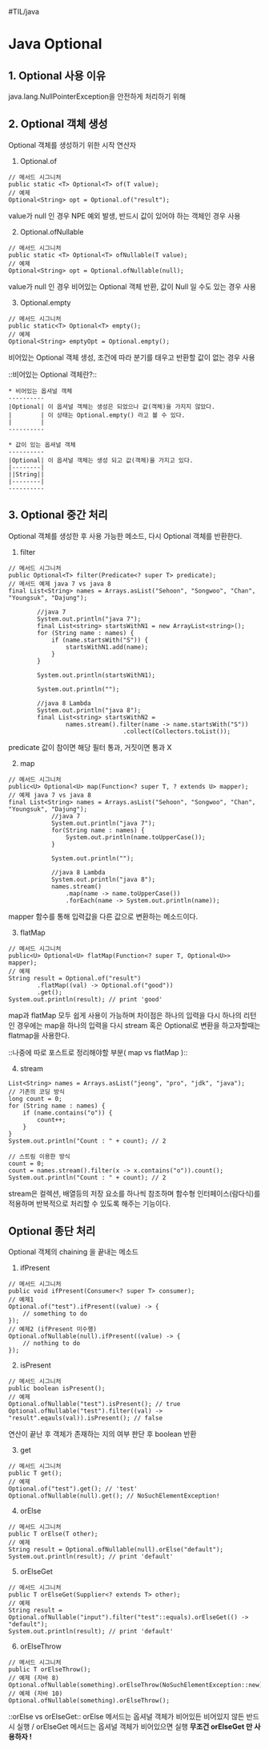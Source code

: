 #TIL/java
# Java Optional
## 1. Optional 사용 이유
java.lang.NullPointerException을 안전하게 처리하기 위해

## 2. Optional 객체 생성
Optional 객체를 생성하기 위한 시작 연산자

1. Optional.of
```
// 메서드 시그니처
public static <T> Optional<T> of(T value);
// 예제
Optional<String> opt = Optional.of("result");
```
value가 null 인 경우 NPE 예외 발생, 반드시 값이 있어야 하는 객체인 경우 사용

2. Optional.ofNullable
```
// 메서드 시그니처
public static <T> Optional<T> ofNullable(T value);
// 예제
Optional<String> opt = Optional.ofNullable(null);
```
value가 null 인 경우 비어있는 Optional 객체 반환, 값이 Null 일 수도 있는 경우 사용

3. Optional.empty
```
// 메서드 시그니처
public static<T> Optional<T> empty();
// 예제
Optional<String> emptyOpt = Optional.empty();
```
비어있는 Optional 객체 생성, 조건에 따라 분기를 태우고 반환할 값이 없는 경우 사용

::비어있는 Optional 객체란?::
```
* 비어있는 옵셔널 객체
----------
|Optional| 이 옵셔널 객체는 생성은 되었으나 값(객체)을 가지지 않았다.
|        | 이 상태는 Optional.empty() 라고 볼 수 있다.
|        |
----------

* 값이 있는 옵셔널 객체
----------
|Optional| 이 옵셔널 객체는 생성 되고 값(객체)을 가지고 있다.
|--------|
||String||
|--------|
----------
```

## 3. Optional 중간 처리
Optional 객체를 생성한 후 사용 가능한 메소드, 다시 Optional 객체를 반환한다.

1. filter
```
// 메서드 시그니처
public Optional<T> filter(Predicate<? super T> predicate);
// 메서드 예제 java 7 vs java 8
final List<String> names = Arrays.asList("Sehoon", "Songwoo", "Chan", "Youngsuk", "Dajung");
 
        //java 7
        System.out.println("java 7");
        final List<string> startsWithN1 = new ArrayList<string>();
        for (String name : names) {
            if (name.startsWith("S")) {
                startsWithN1.add(name);
            }
        }
 
        System.out.println(startsWithN1);
 
        System.out.println("");
 
        //java 8 Lambda
        System.out.println("java 8");
        final List<string> startsWithN2 = 
                names.stream().filter(name -> name.startsWith("S"))
                                .collect(Collectors.toList());
```
predicate 값이 참이면 해당 필터 통과, 거짓이면 통과 X

2. map
```
// 메서드 시그니처
public<U> Optional<U> map(Function<? super T, ? extends U> mapper);
// 예제 java 7 vs java 8
final List<String> names = Arrays.asList("Sehoon", "Songwoo", "Chan", "Youngsuk", "Dajung");
            //java 7
            System.out.println("java 7");
            for(String name : names) {
                System.out.println(name.toUpperCase());
            }
 
            System.out.println("");
 
            //java 8 Lambda
            System.out.println("java 8");
            names.stream()
                .map(name -> name.toUpperCase())
                .forEach(name -> System.out.println(name));
```
mapper 함수를 통해 입력값을 다른 값으로 변환하는 메소드이다.

3. flatMap
```
// 메서드 시그니처
public<U> Optional<U> flatMap(Function<? super T, Optional<U>> mapper);
// 예제
String result = Optional.of("result")
        .flatMap((val) -> Optional.of("good"))
        .get();
System.out.println(result); // print 'good'
```
map과 flatMap 모두 쉽게 사용이 가능하며 차이점은 하나의 입력을 다시 하나의 리턴인 경우에는 map을 하나의 입력을 다시 stream 혹은 Optional로 변환을 하고자할때는 flatmap을 사용한다. 

::나중에 따로 포스트로 정리해야할 부분( map vs flatMap )::

4. stream
```
List<String> names = Arrays.asList("jeong", "pro", "jdk", "java");
// 기존의 코딩 방식
long count = 0;
for (String name : names) {
    if (name.contains("o")) {
        count++;
    }
}
System.out.println("Count : " + count); // 2
 
// 스트림 이용한 방식
count = 0;
count = names.stream().filter(x -> x.contains("o")).count();
System.out.println("Count : " + count); // 2
```
stream은 컬렉션, 배열등의 저장 요소를 하나씩 참조하며 함수형 인터페이스(람다식)를 적용하며 반복적으로 처리할 수 있도록 해주는 기능이다.

## Optional 종단 처리
Optional 객체의 chaining 을 끝내는 메소드

1. ifPresent
```
// 메서드 시그니처
public void ifPresent(Consumer<? super T> consumer);
// 예제1
Optional.of("test").ifPresent((value) -> {
	// something to do
});
// 예제2 (ifPresent 미수행)
Optional.ofNullable(null).ifPresent((value) -> {
	// nothing to do
});
```

2. isPresent
```
// 메서드 시그니처
public boolean isPresent();
// 예제
Optional.ofNullable("test").isPresent(); // true
Optional.ofNullable("test").filter((val) -> "result".eqauls(val)).isPresent(); // false
```
연산이 끝난 후 객체가 존재하는 지의 여부 판단 후 boolean 반환

3. get
```
// 메서드 시그니처
public T get();
// 예제
Optional.of("test").get(); // 'test'
Optional.ofNullable(null).get(); // NoSuchElementException!
```

4. orElse
```
// 메서드 시그니처
public T orElse(T other);
// 예제
String result = Optional.ofNullable(null).orElse("default");
System.out.println(result); // print 'default'
```

5. orElseGet
```
// 메서드 시그니처
public T orElseGet(Supplier<? extends T> other);
// 예제
String result = Optional.ofNullable("input").filter("test"::equals).orElseGet(() -> "default");
System.out.println(result); // print 'default'
```

6. orElseThrow
```
// 메서드 시그니처
public T orElseThrow();
// 예제 (자바 8)
Optional.ofNullable(something).orElseThrow(NoSuchElementException::new);
// 예제 (자바 10)
Optional.ofNullable(something).orElseThrow();
```

::orElse vs orElseGet::
orElse 메서드는 옵셔널 객체가 비어있든 비어있지 않든 반드시 실행 /
orElseGet 메서드는 옵셔널 객체가 비어있으면 실행
**무조건 orElseGet 만 사용하자 !** 


